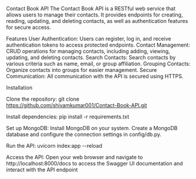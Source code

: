 Contact Book API
The Contact Book API is a RESTful web service that allows users to manage their contacts. It provides endpoints for creating, reading, updating, and deleting contacts, as well as authentication features for secure access.

Features
User Authentication: Users can register, log in, and receive authentication tokens to access protected endpoints.
Contact Management: CRUD operations for managing contacts, including adding, viewing, updating, and deleting contacts.
Search Contacts: Search contacts by various criteria such as name, email, or group affiliation.
Grouping Contacts: Organize contacts into groups for easier management.
Secure Communication: All communication with the API is secured using HTTPS.

Installation

Clone the repository:
git clone https://github.com/shivamkumar001/Contact-Book-API.git

Install dependencies:
pip install -r requirements.txt

Set up MongoDB:
Install MongoDB on your system.
Create a MongoDB database and configure the connection settings in config/db.py.

Run the API:
uvicorn index:app --reload

Access the API:
Open your web browser and navigate to http://localhost:8000/docs to access the Swagger UI documentation and interact with the API endpoint
